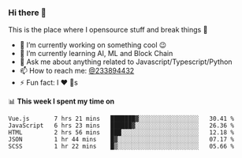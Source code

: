 ### Hi there 👋

<!--
**a233894432/a233894432** is a ✨ _special_ ✨ repository because its `README.md` (this file) appears on your GitHub profile.

Here are some ideas to get you started:

- 🔭 I’m currently working on ...
- 🌱 I’m currently learning ...
- 👯 I’m looking to collaborate on ...
- 🤔 I’m looking for help with ...
- 💬 Ask me about ...
- 📫 How to reach me: ...
- 😄 Pronouns: ...
- ⚡ Fun fact: ...
-->
 
 
This is the place where I opensource stuff and break things :rofl:

- 🔭 I’m currently working on something cool :wink:
- 🌱 I’m currently learning AI, ML and Block Chain
- 💬 Ask me about anything related to Javascript/Typescript/Python
- 📫 How to reach me: [@233894432](https://twitter.com/233894432)
- ⚡ Fun fact: I :heart: :dog:s

📊 **This week I spent my time on**
<!--START_SECTION:waka-->
```text
Vue.js       7 hrs 21 mins   ███████▓░░░░░░░░░░░░░░░░░   30.41 % 
JavaScript   6 hrs 23 mins   ██████▓░░░░░░░░░░░░░░░░░░   26.36 % 
HTML         2 hrs 56 mins   ███░░░░░░░░░░░░░░░░░░░░░░   12.18 % 
JSON         1 hr 44 mins    █▓░░░░░░░░░░░░░░░░░░░░░░░   07.17 % 
SCSS         1 hr 22 mins    █▒░░░░░░░░░░░░░░░░░░░░░░░   05.66 % 
```
<!--END_SECTION:waka-->
